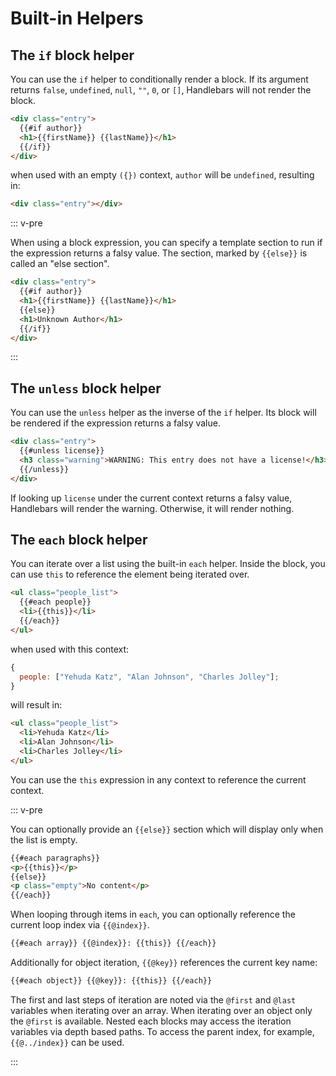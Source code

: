 # Built-in Helpers

## The `if` block helper

You can use the `if` helper to conditionally render a block. If its argument returns `false`, `undefined`, `null`, `""`,
`0`, or `[]`, Handlebars will not render the block.

```html
<div class="entry">
  {{#if author}}
  <h1>{{firstName}} {{lastName}}</h1>
  {{/if}}
</div>
```

when used with an empty `({})` context, `author` will be `undefined`, resulting in:

```html
<div class="entry"></div>
```

::: v-pre

When using a block expression, you can specify a template section to run if the expression returns a falsy value. The
section, marked by `{{else}}` is called an "else section".

```html
<div class="entry">
  {{#if author}}
  <h1>{{firstName}} {{lastName}}</h1>
  {{else}}
  <h1>Unknown Author</h1>
  {{/if}}
</div>
```

:::

## The `unless` block helper

You can use the `unless` helper as the inverse of the `if` helper. Its block will be rendered if the expression returns
a falsy value.

```html
<div class="entry">
  {{#unless license}}
  <h3 class="warning">WARNING: This entry does not have a license!</h3>
  {{/unless}}
</div>
```

If looking up `license` under the current context returns a falsy value, Handlebars will render the warning. Otherwise,
it will render nothing.

## The `each` block helper

You can iterate over a list using the built-in `each` helper. Inside the block, you can use `this` to reference the
element being iterated over.

```html
<ul class="people_list">
  {{#each people}}
  <li>{{this}}</li>
  {{/each}}
</ul>
```

when used with this context:

```js
{
  people: ["Yehuda Katz", "Alan Johnson", "Charles Jolley"];
}
```

will result in:

```html
<ul class="people_list">
  <li>Yehuda Katz</li>
  <li>Alan Johnson</li>
  <li>Charles Jolley</li>
</ul>
```

You can use the `this` expression in any context to reference the current context.

::: v-pre

You can optionally provide an `{{else}}` section which will display only when the list is empty.

```html
{{#each paragraphs}}
<p>{{this}}</p>
{{else}}
<p class="empty">No content</p>
{{/each}}
```

When looping through items in `each`, you can optionally reference the current loop index via `{{@index}}`.

```html
{{#each array}} {{@index}}: {{this}} {{/each}}
```

Additionally for object iteration, `{{@key}}` references the current key name:

```html
{{#each object}} {{@key}}: {{this}} {{/each}}
```

The first and last steps of iteration are noted via the `@first` and `@last` variables when iterating over an array.
When iterating over an object only the `@first` is available. Nested each blocks may access the iteration variables via
depth based paths. To access the parent index, for example, `{{@../index}}` can be used.

:::
